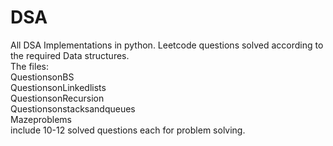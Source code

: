 # DSA
All DSA Implementations in python.
Leetcode questions solved according to the required Data structures.  
The files:  
QuestionsonBS  
QuestionsonLinkedlists  
QuestionsonRecursion  
Questionsonstacksandqueues  
Mazeproblems   
include 10-12 solved questions each for problem solving.  
